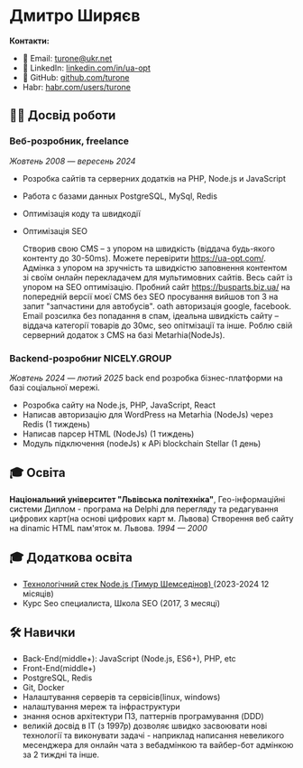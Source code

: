 # Дмитро Ширяєв

**Контакти:**
- 📧 Email: turone@ukr.net  
- 💼 LinkedIn: [linkedin.com/in/ua-opt](https://linkedin.com/in/ua-opt)  
- 🐙 GitHub: [github.com/turone](https://github.com/turone)
- Habr:  [habr.com/users/turone](https://habr.com/ru/users/turone/articles/)

## 🧑‍💻 Досвід роботи
### Веб-розробник, freelance
*Жовтень 2008 — вересень 2024*
- Розробка сайтів та серверних додатків на PHP, Node.js и JavaScript  
- Работа с базами данных PostgreSQL, MySql, Redis 
- Оптимізація коду та швидкодії
- Оптимізація SEO
  
  Створив свою CMS – з упором на швидкість (віддача будь-якого контенту до 30-50ms). Можете перевірити https://ua-opt.com/. Адмінка з упором на зручність та швидкістю заповнення контентом зі своїм онлайн перекладачем для мультимовних сайтів. Весь сайт із упором на SEO оптимізацію. Пробний сайт https://busparts.biz.ua/ на попередній версії моєї CMS без SEO просування вийшов топ 3 на запит "запчастини для автобусів". oath авторизація google, facebook. Email розсилка без попадання в спам, ідеальна швидкість сайту – віддача категорії товарів до 30мс, seo опітмізації та інше.
Роблю свій серверний додаток з CMS на базі Metarhia(NodeJs).


### Backend-розробниr NICELY.GROUP
*Жовтень 2024 — лютий 2025*
back end розробка бізнес-платформи на базі соціальної мережі.
- Розробка сайту на Node.js, PHP, JavaScript, React
- Написав авторизацію для WordPress на Metarhia (NodeJs) через Redis (1 тиждень)
- Написав парсер HTML (NodeJs) (1 тиждень)
- Модуль підключення (nodeJs) к APi blockchain Stellar (1 день)


## 🎓 Освіта 
**Національний університет "Львівська політехніка"**, Гео-інформаційні системи
Диплом - програма на Delphi для перегляду та редагування цифрових карт(на основі цифрових карт м. Львова)
Створення веб сайту на dinamic HTML пам'яток м. Львова.
*1994 — 2000*  

## 🎓 Додаткова освіта 
 - [Технологічний стек Node.js (Тимур Шемседінов) ](https://github.com/HowProgrammingWorks/Index/blob/master/Courses/NodeJS-2024.md) (2023-2024 12 місяців)
 - Курс Seo специалиста, Школа SEO (2017, 3 месяці)

## 🛠️ Навички
- Back-End(middle+): JavaScript (Node.js, ES6+), PHP, etc  
- Front-End(middle+)
- PostgreSQL, Redis  
- Git, Docker
- Налаштування серверів та сервісів(linux, windows)
- налаштування мереж та інфраструктури
- знання основ архітектури ПЗ, паттернів програмування (DDD)
- великій досвід в ІТ (з 1997р) дозволяє швидко засвоювати нові технології та виконувати задачі - наприклад написання невеликого месенджера для онлайн чата з вебадмінкою та вайбер-бот адмінкою за 2 тиждні та інше.


